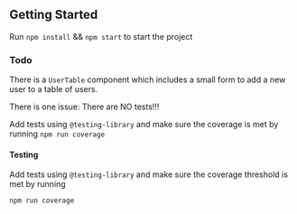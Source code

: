 ## Getting Started

Run `npm install` && `npm start` to start the project

### Todo

There is a `UserTable` component which includes a small form to add a new user to a table of users.

There is one issue: There are NO tests!!!

Add tests using `@testing-library` and make sure the coverage is met by running `npm run coverage`

#### Testing

Add tests using `@testing-library` and make sure the coverage threshold is met by running

`npm run coverage`
